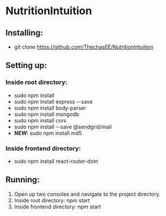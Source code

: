 # NutritionIntuition

## Installing:
- git clone https://github.com/ThechasEE/NutritionIntuition

## Setting up:
### Inside root directory:
- sudo npm install
- sudo npm install express --save
- sudo npm install body-parser
- sudo npm install mongodb
- sudo npm install cors
- sudo npm install --save @sendgrid/mail
- **NEW:** sudo npm install md5

### Inside frontend directory:
- sudo npm install react-router-dom

## Running:
1. Open up two consoles and navigate to the project directory.
2. Inside root directory: npm start
3. Inside frontend directory: npm start
